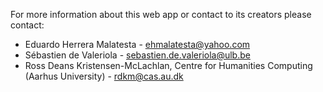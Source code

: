 For more information about this web app or contact to its creators please contact:
* Eduardo Herrera Malatesta - ehmalatesta@yahoo.com
* Sébastien de Valeriola - sebastien.de.valeriola@ulb.be
* Ross Deans Kristensen-McLachlan, Centre for Humanities Computing (Aarhus University) - rdkm@cas.au.dk